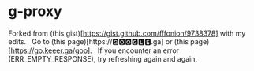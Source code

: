 # g-proxy
Forked from (this gist)[https://gist.github.com/fffonion/9738378] with my edits.  
Go to (this page)[https://🅶🅾🅾🅶🅻🅴.ga] or (this page)[https://go.keeer.ga/goo].  
If you encounter an error (ERR_EMPTY_RESPONSE), try refreshing again and again.
